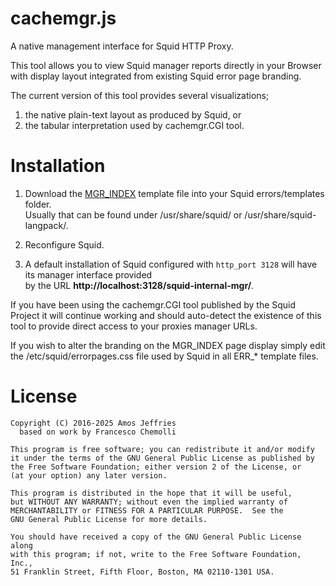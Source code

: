 # cachemgr.js
A native management interface for Squid HTTP Proxy.

This tool allows you to view Squid manager reports directly in your Browser
with display layout integrated from existing Squid error page branding.

The current version of this tool provides several visualizations;
1. the native plain-text layout as produced by Squid, or
2. the tabular interpretation used by cachemgr.CGI tool.

# Installation
1. Download the [MGR_INDEX](MGR_INDEX) template file into your Squid errors/templates
   folder.<br>Usually that can be found under /usr/share/squid/ or /usr/share/squid-langpack/.

2. Reconfigure Squid.

3. A default installation of Squid configured with ```http_port 3128``` will have its manager interface provided
   <br>by the URL **http://localhost:3128/squid-internal-mgr/**.

If you have been using the cachemgr.CGI tool published by the Squid Project it
will continue working and should auto-detect the existence of this tool to
provide direct access to your proxies manager URLs.

If you wish to alter the branding on the MGR_INDEX page display simply edit
the /etc/squid/errorpages.css file used by Squid in all ERR_* template files.

# License
    Copyright (C) 2016-2025 Amos Jeffries
      based on work by Francesco Chemolli

    This program is free software; you can redistribute it and/or modify
    it under the terms of the GNU General Public License as published by
    the Free Software Foundation; either version 2 of the License, or
    (at your option) any later version.

    This program is distributed in the hope that it will be useful,
    but WITHOUT ANY WARRANTY; without even the implied warranty of
    MERCHANTABILITY or FITNESS FOR A PARTICULAR PURPOSE.  See the
    GNU General Public License for more details.

    You should have received a copy of the GNU General Public License along
    with this program; if not, write to the Free Software Foundation, Inc.,
    51 Franklin Street, Fifth Floor, Boston, MA 02110-1301 USA.

